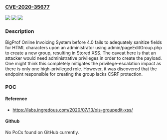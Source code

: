 ### [CVE-2020-35677](https://cve.mitre.org/cgi-bin/cvename.cgi?name=CVE-2020-35677)
![](https://img.shields.io/static/v1?label=Product&message=n%2Fa&color=blue)
![](https://img.shields.io/static/v1?label=Version&message=n%2Fa&color=blue)
![](https://img.shields.io/static/v1?label=Vulnerability&message=n%2Fa&color=brighgreen)

### Description

BigProf Online Invoicing System before 4.0 fails to adequately sanitize fields for HTML characters upon an administrator using admin/pageEditGroup.php to create a new group, resulting in Stored XSS. The caveat here is that an attacker would need administrative privileges in order to create the payload. One might think this completely mitigates the privilege-escalation impact as there is only one high-privileged role. However, it was discovered that the endpoint responsible for creating the group lacks CSRF protection.

### POC

#### Reference
- https://labs.ingredous.com/2020/07/13/ois-groupedit-xss/

#### Github
No PoCs found on GitHub currently.

